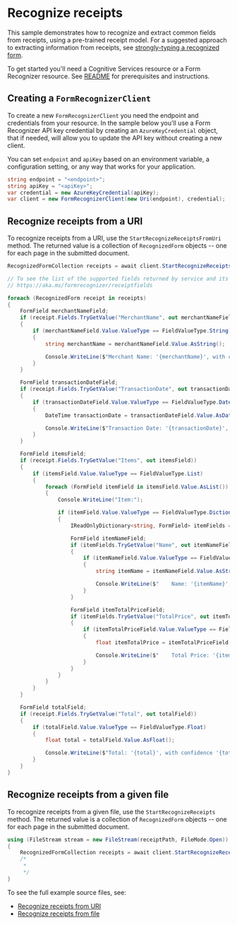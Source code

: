 # Recognize receipts

This sample demonstrates how to recognize and extract common fields from receipts, using a pre-trained receipt model. For a suggested approach to extracting information from receipts, see [strongly-typing a recognized form][strongly_typing_a_recognized_form].

To get started you'll need a Cognitive Services resource or a Form Recognizer resource.  See [README][README] for prerequisites and instructions.

## Creating a `FormRecognizerClient`

To create a new `FormRecognizerClient` you need the endpoint and credentials from your resource. In the sample below you'll use a Form Recognizer API key credential by creating an `AzureKeyCredential` object, that if needed, will allow you to update the API key without creating a new client.

You can set `endpoint` and `apiKey` based on an environment variable, a configuration setting, or any way that works for your application.

```C# Snippet:CreateFormRecognizerClient
string endpoint = "<endpoint>";
string apiKey = "<apiKey>";
var credential = new AzureKeyCredential(apiKey);
var client = new FormRecognizerClient(new Uri(endpoint), credential);
```

## Recognize receipts from a URI

To recognize receipts from a URI, use the `StartRecognizeReceiptsFromUri` method. The returned value is a collection of `RecognizedForm` objects -- one for each page in the submitted document.

```C# Snippet:FormRecognizerSampleRecognizeReceiptFileFromUri
RecognizedFormCollection receipts = await client.StartRecognizeReceiptsFromUriAsync(receiptUri).WaitForCompletionAsync();

// To see the list of the supported fields returned by service and its corresponding types, consult:
// https://aka.ms/formrecognizer/receiptfields

foreach (RecognizedForm receipt in receipts)
{
    FormField merchantNameField;
    if (receipt.Fields.TryGetValue("MerchantName", out merchantNameField))
    {
        if (merchantNameField.Value.ValueType == FieldValueType.String)
        {
            string merchantName = merchantNameField.Value.AsString();

            Console.WriteLine($"Merchant Name: '{merchantName}', with confidence {merchantNameField.Confidence}");
        }
    }

    FormField transactionDateField;
    if (receipt.Fields.TryGetValue("TransactionDate", out transactionDateField))
    {
        if (transactionDateField.Value.ValueType == FieldValueType.Date)
        {
            DateTime transactionDate = transactionDateField.Value.AsDate();

            Console.WriteLine($"Transaction Date: '{transactionDate}', with confidence {transactionDateField.Confidence}");
        }
    }

    FormField itemsField;
    if (receipt.Fields.TryGetValue("Items", out itemsField))
    {
        if (itemsField.Value.ValueType == FieldValueType.List)
        {
            foreach (FormField itemField in itemsField.Value.AsList())
            {
                Console.WriteLine("Item:");

                if (itemField.Value.ValueType == FieldValueType.Dictionary)
                {
                    IReadOnlyDictionary<string, FormField> itemFields = itemField.Value.AsDictionary();

                    FormField itemNameField;
                    if (itemFields.TryGetValue("Name", out itemNameField))
                    {
                        if (itemNameField.Value.ValueType == FieldValueType.String)
                        {
                            string itemName = itemNameField.Value.AsString();

                            Console.WriteLine($"    Name: '{itemName}', with confidence {itemNameField.Confidence}");
                        }
                    }

                    FormField itemTotalPriceField;
                    if (itemFields.TryGetValue("TotalPrice", out itemTotalPriceField))
                    {
                        if (itemTotalPriceField.Value.ValueType == FieldValueType.Float)
                        {
                            float itemTotalPrice = itemTotalPriceField.Value.AsFloat();

                            Console.WriteLine($"    Total Price: '{itemTotalPrice}', with confidence {itemTotalPriceField.Confidence}");
                        }
                    }
                }
            }
        }
    }

    FormField totalField;
    if (receipt.Fields.TryGetValue("Total", out totalField))
    {
        if (totalField.Value.ValueType == FieldValueType.Float)
        {
            float total = totalField.Value.AsFloat();

            Console.WriteLine($"Total: '{total}', with confidence '{totalField.Confidence}'");
        }
    }
}
```

## Recognize receipts from a given file

To recognize receipts from a given file, use the `StartRecognizeReceipts` method. The returned value is a collection of `RecognizedForm` objects -- one for each page in the submitted document.

```C# Snippet:FormRecognizerRecognizeReceiptFromFile
using (FileStream stream = new FileStream(receiptPath, FileMode.Open))
{
    RecognizedFormCollection receipts = await client.StartRecognizeReceipts(stream).WaitForCompletionAsync();
    /*
     *
     */
}
```

To see the full example source files, see:

* [Recognize receipts from URI](https://github.com/Azure/azure-sdk-for-net/blob/master/sdk/formrecognizer/Azure.AI.FormRecognizer/tests/samples/Sample3_RecognizeReceiptsFromUri.cs)
* [Recognize receipts from file](https://github.com/Azure/azure-sdk-for-net/blob/master/sdk/formrecognizer/Azure.AI.FormRecognizer/tests/samples/Sample3_RecognizeReceiptsFromFile.cs)

[README]: https://github.com/Azure/azure-sdk-for-net/tree/master/sdk/formrecognizer/Azure.AI.FormRecognizer#getting-started
[strongly_typing_a_recognized_form]: https://github.com/Azure/azure-sdk-for-net/tree/master/sdk/formrecognizer/Azure.AI.FormRecognizer/samples/Sample4_StronglyTypingARecognizedForm.md